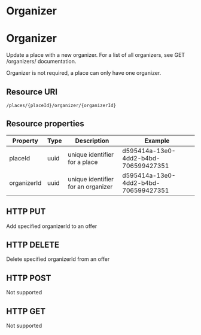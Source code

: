 ---
---

# Organizer

# Organizer

Update a place with a new organizer. For a list of all organizers, see GET /organizers/ documentation.

Organizer is not required, a place can only have one organizer.

## Resource URI

```
/places/{placeId}/organizer/{organizerId}
```

## Resource properties

| Property	| Type | Description | Example |
|--|--|--|--|
| placeId	| uuid | unique identifier for a place | d595414a-13e0-4dd2-b4bd-706599427351 |
| organizerId	| uuid | unique identifier for an organizer | d595414a-13e0-4dd2-b4bd-706599427351 |

## HTTP PUT

Add specified organizerId to an offer

## HTTP DELETE

Delete specified organizerId from an offer

## HTTP POST

Not supported

## HTTP GET

Not supported